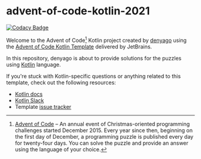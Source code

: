 # advent-of-code-kotlin-2021

[![Codacy Badge](https://api.codacy.com/project/badge/Grade/57e86c594e2f49e8a0c1ae6b4a1e5fd7)](https://app.codacy.com/gh/denyago/advent-of-code-kotlin-2021?utm_source=github.com&utm_medium=referral&utm_content=denyago/advent-of-code-kotlin-2021&utm_campaign=Badge_Grade_Settings)

Welcome to the Advent of Code[^aoc] Kotlin project created by [denyago][github] using the [Advent of Code Kotlin Template][template] delivered by JetBrains.

In this repository, denyago is about to provide solutions for the puzzles using [Kotlin][kotlin] language.

If you're stuck with Kotlin-specific questions or anything related to this template, check out the following resources:

- [Kotlin docs][docs]
- [Kotlin Slack][slack]
- Template [issue tracker][issues]


[^aoc]:
    [Advent of Code][aoc] – An annual event of Christmas-oriented programming challenges started December 2015.
    Every year since then, beginning on the first day of December, a programming puzzle is published every day for twenty-four days.
    You can solve the puzzle and provide an answer using the language of your choice.

[aoc]: https://adventofcode.com
[docs]: https://kotlinlang.org/docs/home.html
[github]: https://github.com/denyago
[issues]: https://github.com/kotlin-hands-on/advent-of-code-kotlin-template/issues
[kotlin]: https://kotlinlang.org
[slack]: https://surveys.jetbrains.com/s3/kotlin-slack-sign-up
[template]: https://github.com/kotlin-hands-on/advent-of-code-kotlin-template
